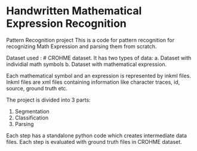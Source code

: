 # Handwritten Mathematical Expression Recognition
Pattern Recognition project
This is a code for pattern recognition for recognizing Math Expression and parsing them from scratch.

Dataset used : # CROHME dataset.
It has two types of data:
a. Dataset with individial math symbols
b. Dataset with mathematical expression.

Each mathematical symbol and an expression is represented by inkml files. Inkml files are xml files containing information like character traces, id, source, ground 
truth etc. 

The project is divided into 3 parts:

1. Segmentation
2. Classification
3. Parsing

Each step has a standalone python code which creates intermediate data files. Each step is evaluated with ground truth files in CROHME dataset.

